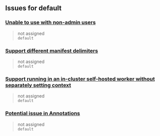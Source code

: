 ## Issues for default
  
###  [Unable to use with non-admin users](https://github.com/Azure/aks-set-context/issues/25)  
> not assigned  
  `default`
  
###  [Support different manifest delimiters](https://github.com/Azure/k8s-deploy/issues/126)  
> not assigned  
  `default`
  
###  [Support running in an in-cluster self-hosted worker without separately setting context](https://github.com/Azure/k8s-deploy/issues/120)  
> not assigned  
  `default`
  
###  [Potential issue in Annotations](https://github.com/Azure/k8s-deploy/issues/112)  
> not assigned  
  `default`